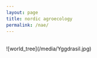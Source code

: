 ```yaml
---
layout: page
title: nordic agroecology
permalink: /nae/
---
```

<br>
![world_tree](/media/Yggdrasil.jpg)
